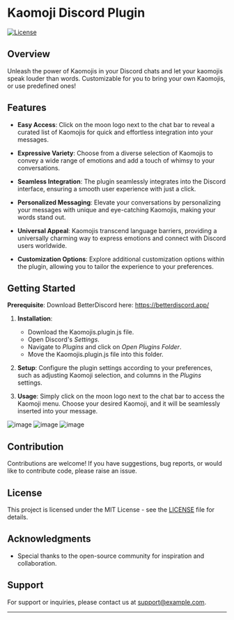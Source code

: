 # Kaomoji Discord Plugin

[![License](https://img.shields.io/badge/license-MIT-blue.svg)](https://opensource.org/licenses/MIT)

## Overview

Unleash the power of Kaomojis in your Discord chats and let your kaomojis speak louder than words.  Customizable for you to bring your own Kaomojis, or use predefined ones!

## Features

- **Easy Access**: Click on the moon logo next to the chat bar to reveal a curated list of Kaomojis for quick and effortless integration into your messages.

- **Expressive Variety**: Choose from a diverse selection of Kaomojis to convey a wide range of emotions and add a touch of whimsy to your conversations.

- **Seamless Integration**: The plugin seamlessly integrates into the Discord interface, ensuring a smooth user experience with just a click.

- **Personalized Messaging**: Elevate your conversations by personalizing your messages with unique and eye-catching Kaomojis, making your words stand out.

- **Universal Appeal**: Kaomojis transcend language barriers, providing a universally charming way to express emotions and connect with Discord users worldwide.

- **Customization Options**: Explore additional customization options within the plugin, allowing you to tailor the experience to your preferences.

## Getting Started

**Prerequisite**: Download BetterDiscord here: https://betterdiscord.app/

1. **Installation**:
   -  Download the Kaomojis.plugin.js file.
   -  Open Discord's _Settings_.
   -  Navigate to _Plugins_ and click on _Open Plugins Folder_.
   -  Move the Kaomojis.plugin.js file into this folder.
2. **Setup**: Configure the plugin settings according to your preferences, such as adjusting Kaomoji selection, and columns in the _Plugins_ settings.

3. **Usage**: Simply click on the moon logo next to the chat bar to access the Kaomoji menu. Choose your desired Kaomoji, and it will be seamlessly inserted into your message.

![image](https://github.com/kotooriiii/kaomoji/assets/8682236/e16b016b-1391-4d3a-a4d2-28c8e3dafaa0)
![image](https://github.com/kotooriiii/kaomoji/assets/8682236/4ec88a21-559e-4eed-b08d-2ec8b8d95426)
![image](https://github.com/kotooriiii/kaomoji/assets/8682236/b8124568-5d80-49a9-be55-99c8ee57d8eb)


## Contribution

Contributions are welcome! If you have suggestions, bug reports, or would like to contribute code, please raise an issue.

## License

This project is licensed under the MIT License - see the [LICENSE](LICENSE) file for details.

## Acknowledgments

- Special thanks to the open-source community for inspiration and collaboration.

## Support

For support or inquiries, please contact us at [support@example.com](mailto:support@example.com).

---
